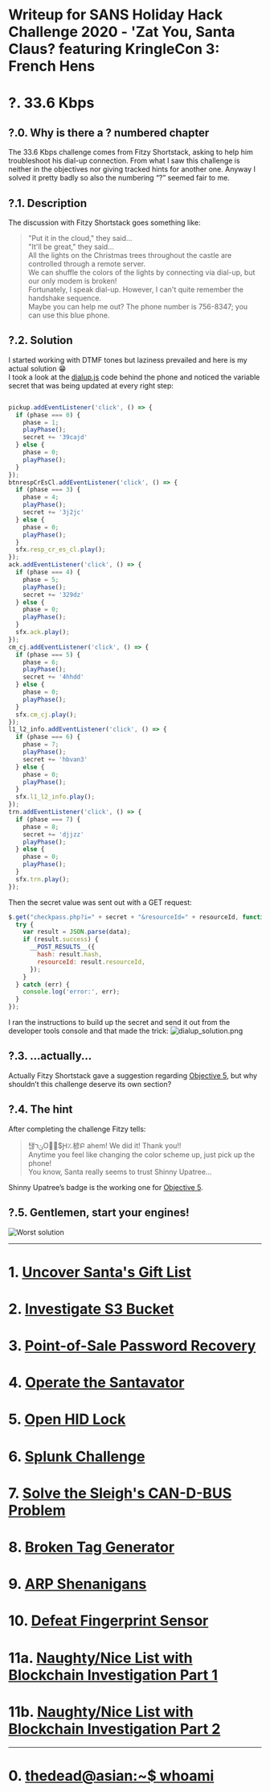 # Writeup for SANS Holiday Hack Challenge 2020 - 'Zat You, Santa Claus? featuring KringleCon 3: French Hens
# ?. 33.6 Kbps
## ?.0. Why is there a ? numbered chapter
The 33.6 Kbps challenge comes from Fitzy Shortstack, asking to help him troubleshoot his dial-up connection. From what I saw this challenge is neither in the objectives nor giving tracked hints for another one. Anyway I solved it pretty badly so also the numbering “?” seemed fair to me.
## ?.1. Description
The discussion with Fitzy Shortstack goes something like:  
> "Put it in the cloud," they said...  
> "It'll be great," they said...  
> All the lights on the Christmas trees throughout the castle are controlled through a remote server.  
> We can shuffle the colors of the lights by connecting via dial-up, but our only modem is broken!  
> Fortunately, I speak dial-up. However, I can't quite remember the handshake sequence.  
> Maybe you can help me out? The phone number is 756-8347; you can use this blue phone.
## ?.2. Solution
I started working with DTMF tones but laziness prevailed and here is my actual solution 😁  
I took a look at the [dialup.js](dialup.js) code behind the phone and noticed the variable secret that was being updated at every right step:
```javascript

pickup.addEventListener('click', () => {
  if (phase === 0) {
    phase = 1;
    playPhase();
    secret += '39cajd'
  } else {
    phase = 0;
    playPhase();
  }
});
btnrespCrEsCl.addEventListener('click', () => {
  if (phase === 3) {
    phase = 4;
    playPhase();
    secret += '3j2jc'
  } else {
    phase = 0;
    playPhase();
  }
  sfx.resp_cr_es_cl.play();
});
ack.addEventListener('click', () => {
  if (phase === 4) {
    phase = 5;
    playPhase();
    secret += '329dz'
  } else {
    phase = 0;
    playPhase();
  }
  sfx.ack.play();
});
cm_cj.addEventListener('click', () => {
  if (phase === 5) {
    phase = 6;
    playPhase();
    secret += '4hhdd'
  } else {
    phase = 0;
    playPhase();
  }
  sfx.cm_cj.play();
});
l1_l2_info.addEventListener('click', () => {
  if (phase === 6) {
    phase = 7;
    playPhase();
    secret += 'hbvan3'
  } else {
    phase = 0;
    playPhase();
  }
  sfx.l1_l2_info.play();
});
trn.addEventListener('click', () => {
  if (phase === 7) {
    phase = 8;
    secret += 'djjzz'
    playPhase();
  } else {
    phase = 0;
    playPhase();
  }
  sfx.trn.play();
});
```
Then the secret value was sent out with a GET request:
```javascript
$.get("checkpass.php?i=" + secret + "&resourceId=" + resourceId, function( data ) {
  try {
    var result = JSON.parse(data);
    if (result.success) {
      __POST_RESULTS__({
        hash: result.hash,
        resourceId: result.resourceId,
      });
    }
  } catch (err) {
    console.log('error:', err);
  }
});
```
I ran the instructions to build up the secret and send it out from the developer tools console and that made the trick:
![dialup_solution.png](imgs/00_dialup_solution.png)
## ?.3. ...actually...
Actually Fitzy Shortstack gave a suggestion regarding [Objective 5](TO_LINK), but why shouldn’t this challenge deserve its own section?

## ?.4. The hint
After completing the challenge Fitzy tells:  
>탢ݵרOُ񆨶$Ԩ؉楌Բ ahem! We did it! Thank you!!  
> Anytime you feel like changing the color scheme up, just pick up the phone!  
> You know, Santa really seems to trust Shinny Upatree…  

Shinny Upatree’s badge is the working one for [Objective 5](TO_LINK).
## ?.5. Gentlemen, start your engines!
![Worst solution](imgs/01_worst_solution.jpeg)

---
# 1. [Uncover Santa's Gift List](../01.%20Uncover%20Santa's%20Gift%20List/README.md)
# 2. [Investigate S3 Bucket](../02.%20Investigate%20S3%20Bucket/README.md)
# 3. [Point-of-Sale Password Recovery](../03.%20Point-of-Sale%20Password%20Recovery/README.md)
# 4. [Operate the Santavator](../04.%20Operate%20the%20Santavator/README.md)
# 5. [Open HID Lock](../05.%20Open%20HID%20Lock/README.md)
# 6. [Splunk Challenge](../06.%20Splunk%20Challenge/README.md)
# 7. [Solve the Sleigh's CAN-D-BUS Problem](../07.%20Solve%20the%20Sleigh's%20CAN-D-BUS%20Problem/README.md)
# 8. [Broken Tag Generator](../08.%20Broken%20Tag%20Generator/README.md)
# 9. [ARP Shenanigans](../09.%20ARP%20Shenanigans/README.md)
# 10. [Defeat Fingerprint Sensor](../10.%20Defeat%20Fingerprint%20Sensor/README.md)
# 11a. [Naughty/Nice List with Blockchain Investigation Part 1](../11a.%20Naughty-Nice%20List%20with%20Blockchain%20Investigation%20Part%201/README.md)
# 11b. [Naughty/Nice List with Blockchain Investigation Part 2](../11b.%20Naughty-Nice%20List%20with%20Blockchain%20Investigation%20Part%202/README.md)
---
# 0. [thedead@asian:~$ whoami](../README.md)